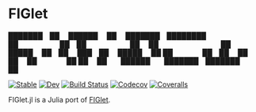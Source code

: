 # FIGlet


███████ ██  ██████  ██      ███████ ████████
██      ██ ██       ██      ██         ██
█████   ██ ██   ███ ██      █████      ██
██      ██ ██    ██ ██      ██         ██
██      ██  ██████  ███████ ███████    ██


[![Stable](https://img.shields.io/badge/docs-stable-blue.svg)](https://kdheepak.github.io/FIGlet.jl/stable)
[![Dev](https://img.shields.io/badge/docs-dev-blue.svg)](https://kdheepak.github.io/FIGlet.jl/dev)
[![Build Status](https://travis-ci.com/kdheepak/FIGlet.jl.svg?branch=master)](https://travis-ci.com/kdheepak/FIGlet.jl)
[![Codecov](https://codecov.io/gh/kdheepak/FIGlet.jl/branch/master/graph/badge.svg)](https://codecov.io/gh/kdheepak/FIGlet.jl)
[![Coveralls](https://coveralls.io/repos/github/kdheepak/FIGlet.jl/badge.svg?branch=master)](https://coveralls.io/github/kdheepak/FIGlet.jl?branch=master)

FIGlet.jl is a Julia port of [FIGlet](http://www.figlet.org/).

